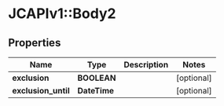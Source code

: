 # JCAPIv1::Body2

## Properties
Name | Type | Description | Notes
------------ | ------------- | ------------- | -------------
**exclusion** | **BOOLEAN** |  | [optional] 
**exclusion_until** | **DateTime** |  | [optional] 


